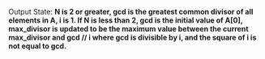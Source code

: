 Output State: **N is 2 or greater, gcd is the greatest common divisor of all elements in A, i is 1. If N is less than 2, gcd is the initial value of A[0], max_divisor is updated to be the maximum value between the current max_divisor and gcd // i where gcd is divisible by i, and the square of i is not equal to gcd.**
